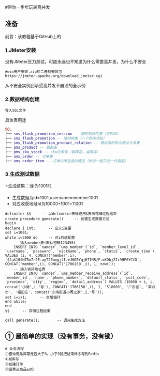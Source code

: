 #带你一步步玩转高并发

## 准备
前言：该教程基于GitHub上的

[秒杀]: https://github.com/qiurunze123/miaosha	"秒杀"



### 1.JMeter安装

没有JMeter压力测试，可能永远也不知道为什么需要高并发，为什么不安全

```shell
#win用户安装.zip的二进制安装包
https://jmeter.apache.org/download_jmeter.cgi
```


从不安全实例到承受高并发不崩溃的全示例



### 2.数据结构创建

```
导入SQL文件
```

具体表用途

``` lua
SQL
├── sms_flash_promotion_session -- 限时购场次表（定时间）
├── sms_flash_promotion -- 限时购表（一个秒杀项目）
├── sms_flash_promotion_product_relation -- 商品限时购与商品关系表
├── pms_product -- 商品表
├── pms_sku_stock -- sku的库存（锁库存，减库存）
├── oms_order -- 订单表
├── oms_order_item -- 订单中所包含的商品（秒杀一般只会一件商品）
```



### 3.生成测试数据

:star:生成结果：当i为1001时

- 生成数据为id=1001,username=member1001
- 对应收获地址id为10000+1001=11001

```mysql
delimiter $$     -- 以delimiter来标记用$表示存储过程结束
create procedure generate()		-- 创建生成数据方法
begin
declare i int;		-- 定义i变量
set i=1001;
while i<5000 do		-- 对i的值配置
	-- 插入member表(默认密码123456)
	INSERT INTO `xander`.`ums_member`(`id`, `member_level_id`, `username`, `password`, `nickname`, `phone`, `status`, `create_time`) VALUES (i, 4, CONCAT('member',i), '$2a$10$NZ5o7r2E.ayT2ZoxgjlI.eJ6OEYqjH7INR/F.mXDbjZJi9HF0YCVG', CONCAT('member',i), CONCAT('1706158',i), 1, now());
	-- 插入收货地址表
	INSERT INTO `xander`.`ums_member_receive_address`(`id`, `member_id`, `name`, `phone_number`, `default_status`, `post_code`, `province`, `city`, `region`, `detail_address`) VALUES (10000 + i, i, concat('小周',i,'号'), CONCAT('1706158',i), 1, '518000', '广东省', '深圳市', '福田区', concat('东晓街道小周之家',i,'号'));
set i=i+1;		-- 自增循环
end while;
end 
$$		-- 存储过程结束
 
call generate();		-- 调用生成方法
```



## ① 最简单的实现（没有事务，没有锁）

```shell
# 业务流程
①查询商品库存是否大于0，小于0就把结束标志写到Redis
①减库存
②创建订单
③设置该商品已抢
```

